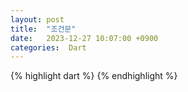```yaml
---
layout: post
title:  "조건문"
date:   2023-12-27 10:07:00 +0900
categories:  Dart
---
```


{% highlight dart %}
{% endhighlight %}